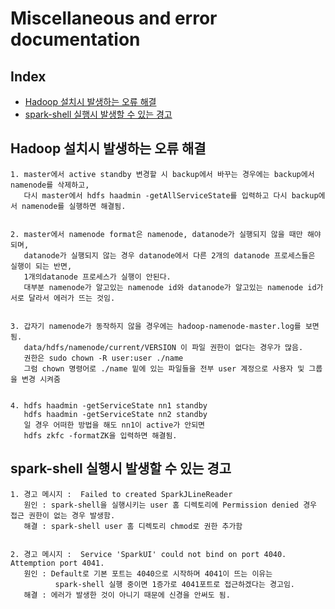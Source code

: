 # Miscellaneous and error documentation

## Index
- [Hadoop 설치시 발생하는 오류 해결](#Hadoop-설치시-발생하는-오류-해결)
- [spark-shell 실행시 발생할 수 있는 경고](#spark-shell-실행시-발생할-수-있는-경고)


## Hadoop 설치시 발생하는 오류 해결

    1. master에서 active standby 변경할 시 backup에서 바꾸는 경우에는 backup에서 namenode를 삭제하고, 
       다시 master에서 hdfs haadmin -getAllServiceState를 입력하고 다시 backup에서 namenode를 실행하면 해결됨.
    
      
    2. master에서 namenode format은 namenode, datanode가 실행되지 않을 때만 해야 되며,
       datanode가 실행되지 않는 경우 datanode에서 다른 2개의 datanode 프로세스들은 실행이 되는 반면,
       1개의datanode 프로세스가 실행이 안된다. 
       대부분 namenode가 알고있는 namenode id와 datanode가 알고있는 namenode id가 서로 달라서 에러가 뜨는 것임.
      
      
    3. 갑자기 namenode가 동작하지 않을 경우에는 hadoop-namenode-master.log를 보면 됨.
       data/hdfs/namenode/current/VERSION 이 파일 권한이 없다는 경우가 많음.
       권한은 sudo chown -R user:user ./name
       그럼 chown 명령어로 ./name 밑에 있는 파일들을 전부 user 계정으로 사용자 및 그룹을 변경 시켜줌 
      
      
    4. hdfs haadmin -getServiceState nn1 standby
       hdfs haadmin -getServiceState nn2 standby
       일 경우 어떠한 방법을 해도 nn1이 active가 안되면 
       hdfs zkfc -formatZK을 입력하면 해결됨.


## spark-shell 실행시 발생할 수 있는 경고 

    1. 경고 메시지 :  Failed to created SparkJLineReader
       원인 : spark-shell을 실행시키는 user 홈 디렉토리에 Permission denied 경우 접근 권한이 없는 경우 발생함.
       해결 : spark-shell user 홈 디렉토리 chmod로 권한 추가함
       
       
    2. 경고 메시지 :  Service 'SparkUI' could not bind on port 4040. Attemption port 4041.
       원인 : Default로 기본 포트는 4040으로 시작하며 4041이 뜨는 이유는 
              spark-shell 실행 중이면 1증가로 4041포트로 접근하겠다는 경고임.
       해결 : 에러가 발생한 것이 아니기 때문에 신경을 안써도 됨.
       
       
       
